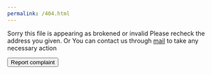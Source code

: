 ```yaml
---
permalink: /404.html
---
```


Sorry this file is appearing as brokened or invalid
Please recheck the address you given.
Or You can contact us through 
<a href="mailto:amalvelloorath+404@gmail.com">mail</a> to take any necessary action

<button onclick="report()">Report complaint</button>

<script>
var browserName = (function (agent) {        switch (true) {
            case agent.indexOf("edge") > -1: return "MS Edge";
            case agent.indexOf("edg/") > -1: return "Edge ( chromium based)";
            case agent.indexOf("opr") > -1 && !!window.opr: return "Opera";
            case agent.indexOf("chrome") > -1 && !!window.chrome: return "Chrome";
            case agent.indexOf("trident") > -1: return "MS IE";
            case agent.indexOf("firefox") > -1: return "Mozilla Firefox";
            case agent.indexOf("safari") > -1: return "Safari";
            default: return "other";
        }
    })(window.navigator.userAgent.toLowerCase());
}
var report404 = "https://docs.google.com/forms/d/e/1FAIpQLSf1yRZ_adkiL6GUpThfkVMCCz4gQOniB8QMH7dSCbS8ACprHg/viewform?usp=pp_url&entry.1149772094=" + window.location.href + "&entry.599624601=${browserName}";

function report() {
  location.href= report404;
}
</script>
